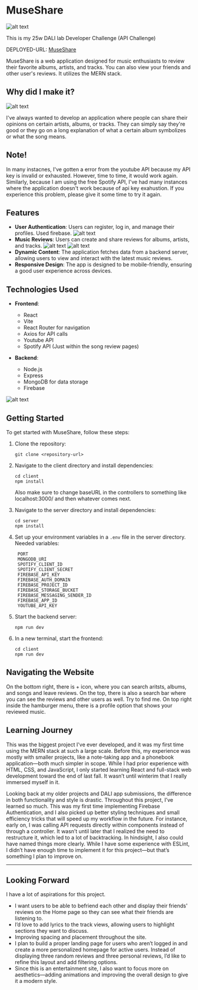 # MuseShare
![alt text](./pictures/home.png)

This is my 25w DALI lab Developer Challenge (API Challenge)

DEPLOYED-URL: [MuseShare](https://museshare.onrender.com/)

MuseShare is a web application designed for music enthusiasts to review their favorite albums, artists, and tracks. 
You can also view your friends and other user's reviews. It utilizes the MERN stack.

## Why did I make it?
![alt text](./pictures/seereview.png)

I've always wanted to develop an application where people can share their opinions on
certain artists, albums, or tracks. They can simply say they're good or they go on a long explanation
of what a certain album symbolizes or what the song means. 

## Note!

In many instacnes, I've gotten a error from the youtube API because my API key is invalid or exhausted. However, time to time, it would work again. 
Similarly, because I am using the free Spotify API, I've had many instances where the application doesn't work because of api key exahustion. If you 
experience this problem, please give it some time to try it again. 

## Features

- **User Authentication**: Users can register, log in, and manage their profiles. Used firebase.
  ![alt text](./pictures/login.png)
- **Music Reviews**: Users can create and share reviews for albums, artists, and tracks.
  ![alt text](./pictures/addreview.png)
  ![alt text](./pictures/seereviews.png)
- **Dynamic Content**: The application fetches data from a backend server, allowing users to view and interact with the latest music reviews.
- **Responsive Design**: The app is designed to be mobile-friendly, ensuring a good user experience across devices.

## Technologies Used

- **Frontend**: 
  - React
  - Vite
  - React Router for navigation
  - Axios for API calls
  - Youtube API
  - Spotify API (Just within the song review pages)

- **Backend**: 
  - Node.js
  - Express
  - MongoDB for data storage
  - Firebase
 
![alt text](./pictures/profile.png)

## Getting Started

To get started with MuseShare, follow these steps:

1. Clone the repository:
   ```
   git clone <repository-url>
   ```

2. Navigate to the client directory and install dependencies:
   ```
   cd client
   npm install
   ```
   Also make sure to change baseURL in the controllers to something like localhost:3000/ and then whatever comes next. 

4. Navigate to the server directory and install dependencies:
   ```
   cd server
   npm install
   ```

5. Set up your environment variables in a `.env` file in the server directory.
   Needed variables:
     ```
      PORT
      MONGODB_URI
      SPOTIFY_CLIENT_ID
      SPOTIFY_CLIENT_SECRET
      FIREBASE_API_KEY
      FIREBASE_AUTH_DOMAIN
      FIREBASE_PROJECT_ID
      FIREBASE_STORAGE_BUCKET
      FIREBASE_MESSAGING_SENDER_ID
      FIREBASE_APP_ID
      YOUTUBE_API_KEY
     ```

7. Start the backend server:
   ```
   npm run dev
   ```

8. In a new terminal, start the frontend:
   ```
   cd client
   npm run dev
   ```
   
## Navigating the Website
On the bottom right, there is + icon, where you can search aritsts, albums, and songs and leave reviews. On the top, there is also a search bar where you can see the reviews and other users as well. Try to find me. On top right inside the hamburger menu, there is a profile option that shows your reviewed music. 


## Learning Journey  

This was the biggest project I've ever developed, and it was my first time using the MERN stack at such a large scale. Before this, my experience was mostly with smaller projects, like a note-taking app and a phonebook application—both much simpler in scope. While I had prior experience with HTML, CSS, and JavaScript, I only started learning React and full-stack web development toward the end of last fall. It wasn’t until winterim that I really immersed myself in it.  

Looking back at my older projects and DALI app submissions, the difference in both functionality and style is drastic. Throughout this project, I’ve learned so much. This was my first time implementing Firebase Authentication, and I also picked up better styling techniques and small efficiency tricks that will speed up my workflow in the future. For instance, early on, I was calling API requests directly within components instead of through a controller. It wasn’t until later that I realized the need to restructure it, which led to a lot of backtracking. In hindsight, I also could have named things more clearly. While I have some experience with ESLint, I didn’t have enough time to implement it for this project—but that’s something I plan to improve on.  

---

## Looking Forward  

I have a lot of aspirations for this project.  

- I want users to be able to befriend each other and display their friends' reviews on the Home page so they can see what their friends are listening to.  
- I’d love to add lyrics to the track views, allowing users to highlight sections they want to discuss.  
- Improving spacing and placement throughout the site. 
- I plan to build a proper landing page for users who aren’t logged in and create a more personalized homepage for active users. Instead of displaying three random reviews and three personal reviews, I’d like to refine this layout and add filtering options.  
- Since this is an entertainment site, I also want to focus more on aesthetics—adding  animations and improving the overall design to give it a modern style. 


